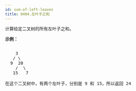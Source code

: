 ```yaml
---
id: sum-of-left-leaves
title: 0404.左叶子之和
---
```

计算给定二叉树的所有左叶子之和。

**示例：**


<pre><br/>    3<br/>   / \<br/>  9  20<br/>    /  \<br/>   15   7<br/><br/>在这个二叉树中，有两个左叶子，分别是 9 和 15，所以返回 24</pre>

 
